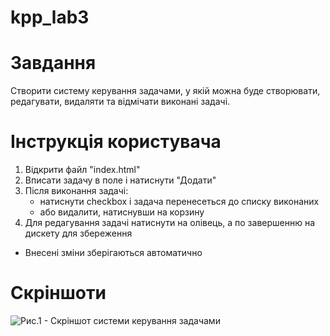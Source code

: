 # kpp_lab3

# Завдання
Створити систему керування задачами, у якій можна буде створювати, редагувати, видаляти та відмічати виконані задачі.

# Інструкція користувача
1. Відкрити файл "index.html"
2. Вписати задачу в поле і натиснути "Додати"
3. Після виконання задачі:
    - натиснути checkbox і задача перенесеться до списку виконаних
    - або видалити, натиснувши на корзину
4. Для редагування задачі натиснути на олівець, а по завершенню на дискету для збереження
* Внесені зміни зберігаються автоматично

# Скріншоти
![Рис.1 - Скріншот системи керування задачами](https://github.com/goodflo-99/kpp_lab2/raw/master/Scrin.jpg)
